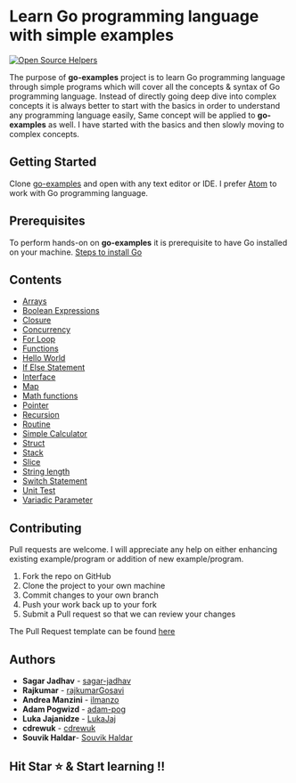 # Learn Go programming language with simple examples

[![Open Source Helpers](https://www.codetriage.com/sagar-jadhav/go-examples/badges/users.svg)](https://www.codetriage.com/sagar-jadhav/go-examples)

The purpose of **go-examples** project is to learn Go programming language through simple programs which will cover all the concepts & syntax of Go programming language. Instead of directly going deep dive into complex concepts it is always better to start with the basics in order to understand any programming language easily, Same concept will be applied to **go-examples** as well. I have started with the basics and then slowly moving to complex concepts.

## Getting Started
Clone [go-examples](https://github.com/sagar-jadhav/go-examples.git) and open with any text editor or IDE. I prefer [Atom](https://atom.io/) to work with Go programming language.

## Prerequisites

To perform hands-on on **go-examples** it is prerequisite to have Go installed on your machine.
[Steps to install Go](https://golang.org/doc/install?download)

## Contents

* [Arrays](./arrays.md)
* [Boolean Expressions](./boolean-expressions.md)
* [Closure](./closure.md)
* [Concurrency](./src/concurrency.go)
* [For Loop](./for-loop.md)
* [Functions](./src/function.go)
* [Hello World](./hello-world.md)
* [If Else Statement](./if-elseif-else.md)
* [Interface](./interfaces.md)
* [Map](./map.md)
* [Math functions](./src/test/power.go)
* [Pointer](./pointer.md)
* [Recursion](./recursion.md)
* [Routine](./src/test/routine.go)
* [Simple Calculator](./simple-calculator.md)
* [Struct](./struct.md)
* [Stack](./src/stack.go)
* [Slice](./slice.html)
* [String length](./string-length.md)
* [Switch Statement](./src/switch.go)
* [Unit Test](./src/test/power_test.go)
* [Variadic Parameter](./variadic.md)

## Contributing

Pull requests are welcome. I will appreciate any help on either enhancing existing example/program or addition of new example/program.

1. Fork the repo on GitHub
2. Clone the project to your own machine
3. Commit changes to your own branch
4. Push your work back up to your fork
5. Submit a Pull request so that we can review your changes

The Pull Request template can be found [here](pull_request_template.md)

## Authors

* **Sagar Jadhav** - [sagar-jadhav](https://github.com/sagar-jadhav)
* **Rajkumar** - [rajkumarGosavi](https://github.com/rajkumarGosavi)
* **Andrea Manzini** - [ilmanzo](https://github.com/ilmanzo)
* **Adam Pogwizd** - [adam-pog](https://github.com/adam-pog)
* **Luka Jajanidze** - [LukaJaj](https://github.com/LukaJaj)
* **cdrewuk** - [cdrewuk](https://github.com/cdrewuk)
* **Souvik Haldar**- [Souvik Haldar](http://souvikhaldar.info)

## Hit Star ⭐️ & Start learning !!
